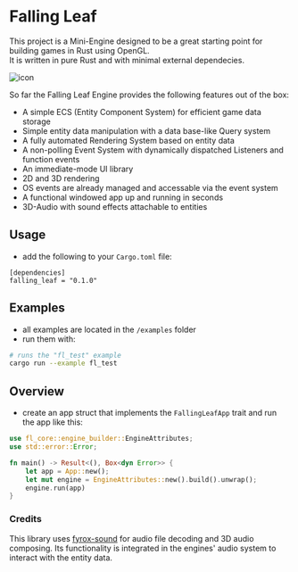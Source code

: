 # Falling Leaf
This project is a Mini-Engine designed to be a great starting point for building games in Rust using OpenGL.\
It is written in pure Rust and with minimal external dependecies.

![icon](https://github.com/luca-jt/Falling-Leaf/assets/82292985/c87b1c7c-119f-4934-9eb2-0854884bc3f5)

So far the Falling Leaf Engine provides the following features out of the box:
- A simple ECS (Entity Component System) for efficient game data storage
- Simple entity data manipulation with a data base-like Query system
- A fully automated Rendering System based on entity data
- A non-polling Event System with dynamically dispatched Listeners and function events
- An immediate-mode UI library
- 2D and 3D rendering
- OS events are already managed and accessable via the event system
- A functional windowed app up and running in seconds
- 3D-Audio with sound effects attachable to entities

## Usage
- add the following to your `Cargo.toml` file:
```
[dependencies]
falling_leaf = "0.1.0"
```

## Examples
- all examples are located in the `/examples` folder
- run them with:
```sh
# runs the "fl_test" example
cargo run --example fl_test
```

## Overview
- create an app struct that implements the `FallingLeafApp` trait and run the app like this:
```rs
use fl_core::engine_builder::EngineAttributes;
use std::error::Error;

fn main() -> Result<(), Box<dyn Error>> {
    let app = App::new();
    let mut engine = EngineAttributes::new().build().unwrap();
    engine.run(app)
}
```

### Credits
This library uses [fyrox-sound](https://github.com/FyroxEngine/Fyrox/tree/master/fyrox-sound) for audio file decoding and 3D audio composing. Its functionality is integrated in the engines' audio system to interact with the entity data.
